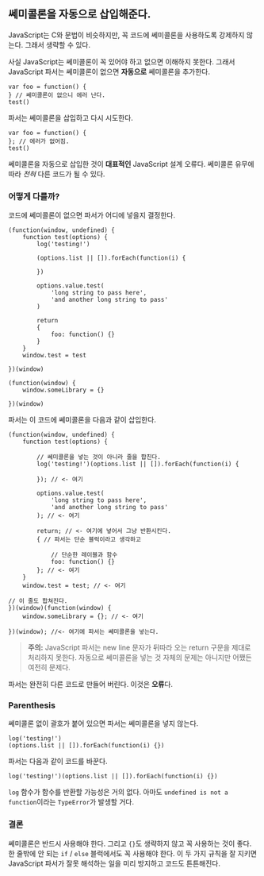 ## 쎄미콜론을 자동으로 삽입해준다.

JavaScript는 C와 문법이 비슷하지만, 꼭 코드에 쎄미콜론을 사용하도록 강제하지 않는다. 그래서 생략할 수 있다.

사실 JavaScript는 쎄미콜론이 꼭 있어야 하고 없으면 이해하지 못한다. 그래서 JavaScript 파서는 쎄미콜론이 없으면 **자동으로** 쎄미콜론을 추가한다. 

    var foo = function() {
    } // 쎄미콜론이 없으니 에러 난다.
    test()

파서는 쎄미콜론을 삽입하고 다시 시도한다.

    var foo = function() {
    }; // 에러가 없어짐.
    test()

쎄미콜론을 자동으로 삽입한 것이 **대표적인** JavaScript 설계 오류다. 쎄미콜론 유무에 따라 *전혀* 다른 코드가 될 수 있다.

### 어떻게 다를까?

코드에 쎄미콜론이 없으면 파서가 어디에 넣을지 결정한다.

    (function(window, undefined) {
        function test(options) {
            log('testing!')

            (options.list || []).forEach(function(i) {

            })

            options.value.test(
                'long string to pass here',
                'and another long string to pass'
            )

            return
            {
                foo: function() {}
            }
        }
        window.test = test

    })(window)

    (function(window) {
        window.someLibrary = {}

    })(window)

파서는 이 코드에 쎄미콜론을 다음과 같이 삽입한다.

    (function(window, undefined) {
        function test(options) {

            // 쎄미콜론을 넣는 것이 아니라 줄을 합친다.
            log('testing!')(options.list || []).forEach(function(i) {

            }); // <- 여기

            options.value.test(
                'long string to pass here',
                'and another long string to pass'
            ); // <- 여기

            return; // <- 여기에 넣어서 그냥 반환시킨다.
            { // 파서는 단순 블럭이라고 생각하고

                // 단순한 레이블과 함수
                foo: function() {}
            }; // <- 여기
        }
        window.test = test; // <- 여기

    // 이 줄도 합쳐진다.
    })(window)(function(window) {
        window.someLibrary = {}; // <- 여기

    })(window); //<- 여기에 파서는 쎄미콜론을 넣는다.

> **주의:** JavaScript 파서는 new line 문자가 뒤따라 오는 return 구문을 제대로 처리하지 못한다. 자동으로 쎄미콜론을 넣는 것 자체의 문제는 아니지만 어쨌든 여전히 문제다.

파서는 완전히 다른 코드로 만들어 버린다. 이것은 **오류**다.

### Parenthesis

쎄미콜론 없이 괄호가 붙어 있으면 파서는 쎄미콜론을 넣지 않는다.

    log('testing!')
    (options.list || []).forEach(function(i) {})

파서는 다음과 같이 코드를 바꾼다.

    log('testing!')(options.list || []).forEach(function(i) {})

`log` 함수가 함수를 반환할 가능성은 거의 없다. 아마도 `undefined is not a function`이라는 `TypeError`가 발생할 거다.

### 결론

쎄미콜론은 반드시 사용해야 한다. 그리고 `{}`도 생략하지 않고 꼭 사용하는 것이 좋다. 한 줄밖에 안 되는 `if` / `else` 블럭에서도 꼭 사용해야 한다. 이 두 가지 규칙을 잘 지키면 JavaScript 파서가 잘못 해석하는 일을 미리 방지하고 코드도 튼튼해진다.
